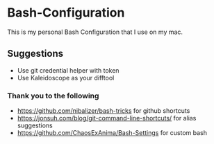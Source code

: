 # Bash-Configuration
This is my personal Bash Configuration that I use on my mac.

## Suggestions
* Use git credential helper with token
* Use Kaleidoscope as your difftool

### Thank you to the following
* https://github.com/nibalizer/bash-tricks for github shortcuts
* https://jonsuh.com/blog/git-command-line-shortcuts/ for alias suggestions
* https://github.com/ChaosExAnima/Bash-Settings for custom bash
